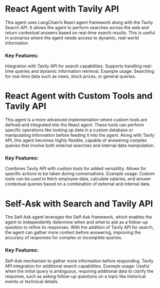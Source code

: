 # React Agent with Tavily API
This agent uses LangChain’s React agent framework along with the Tavily Search API. It allows the agent to perform searches across the web and return contextual answers based on real-time search results. This is useful in scenarios where the agent needs access to dynamic, real-world information.

### Key Features:

Integration with Tavily API for search capabilities.
Supports handling real-time queries and dynamic information retrieval.
Example usage: Searching for real-time data such as news, stock prices, or general queries.

# React Agent with Custom Tools and Tavily API
This agent is a more advanced implementation where custom tools are defined and integrated into the React agent. These tools can perform specific operations like looking up data in a custom database or manipulating information before feeding it into the agent. Along with Tavily API, this agent becomes highly flexible, capable of answering complex queries that involve both external searches and internal data manipulation.

### Key Features:

Combines Tavily API with custom tools for added versatility.
Allows for specific actions to be taken during conversations.
Example usage: Custom tools can be used to fetch employee data, calculate salaries, and answer contextual queries based on a combination of external and internal data.

# Self-Ask with Search and Tavily API
The Self-Ask agent leverages the Self-Ask framework, which enables the agent to independently determine when and what to ask as a follow-up question to refine its responses. With the addition of Tavily API for search, the agent can gather more context before answering, improving the accuracy of responses for complex or incomplete queries.

### Key Features:

Self-Ask mechanism to gather more information before responding.
Tavily API integration for additional search capabilities.
Example usage: Useful when the initial query is ambiguous, requiring additional data to clarify the response, such as asking follow-up questions on a topic like historical events or technical details.
